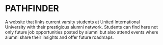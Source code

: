 # PATHFINDER
A website that links current varsity students at United International University with their prestigious alumni network. Students can find here not only future job opportunities posted by alumni but also attend events where alumni share their insights and offer future roadmaps.
